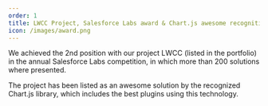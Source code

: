 ```yaml
---
order: 1
title: LWCC Project, Salesforce Labs award & Chart.js awesome recognition
icon: /images/award.png
---
```

We achieved the 2nd position with our project LWCC (listed in the portfolio) in the annual Salesforce Labs competition, in which more than 200 solutions where presented.

The project has been listed as an awesome solution by the recognized Chart.js library, which includes the best plugins using this technology.